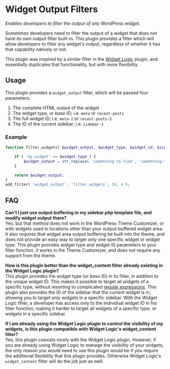 # Widget Output Filters
*Enables developers to filter the output of any WordPress widget.*

Sometimes developers need to filter the output of a widget that does not have its own output filter built-in. This plugin provides a filter which will allow developers to filter any widget's output, regardless of whether it has that capability natively or not.

This plugin was inspired by a similar filter in the [Widget Logic](https://wordpress.org/plugins/widget-logic/) plugin, and essentially duplicates that functionality, but with more flexibility.

## Usage

This plugin provides a `widget_output` filter, which will be passed four parameters:

1. The complete HTML output of the widget
2. The widget type, or *base* ID; i.e. `meta` or `recent-posts`
3. The full widget ID; i.e. `meta-2` or `recent-posts-5`
4. The ID of the current sidebar; i.e. `sidebar-1`

### Example

```php
function filter_widgets( $widget_output, $widget_type, $widget_id, $sidebar_id ) {

	if ( 'my_widget' == $widget_type ) {
		$widget_output = str_replace( 'something-to-find', 'something-to-replace', $widget_output );
	}

	return $widget_output;
}
add_filter( 'widget_output', 'filter_widgets', 10, 4 );
```

## FAQ

**Can't I just use output buffering in my sidebar.php template file, and modify widget output there?**  
Yes, but that method does not work in the WordPress Theme Customizer, or with widgets used in locations other than your output-buffered widget area. It also requires that widget area output buffering be built into the theme, and does not provide an easy way to target only one specific widget or widget type. This plugin provides widget type and widget ID parameters to your filter function, it works in the Theme Customizer, and does not require any support from the theme.

**How is this plugin better than the widget_content filter already existing in the Widget Logic plugin?**  
This plugin provides the widget type (or *base* ID) in its filter, in addition to the unique widget ID. This makes it possible to target all widgets of a specific type, without resorting to complicated [regular expressions](http://en.wikipedia.org/wiki/Regular_expression). This plugin also provides the ID of the sidebar that the current widget is in, allowing you to target only widgets in a specific sidebar. With the Widget Logic filter, a developer has access only to the individual widget ID in his filter function, making it harder to target all widgets of a specific type, or widgets in a specific sidebar.

**If I am already using the Widget Logic plugin to control the visibility of my widgets, is this plugin compatible with Widget Logic's widget_content filter?**  
Yes, this plugin coexists nicely with the Widget Logic plugin. However, if you are already using Widget Logic to manage the visibility of your widgets, the only reason you would need to use this plugin would be if you require the additional flexibility that this plugin provides. Otherwise Widget Logic's `widget_content` filter will do the job just as well.
